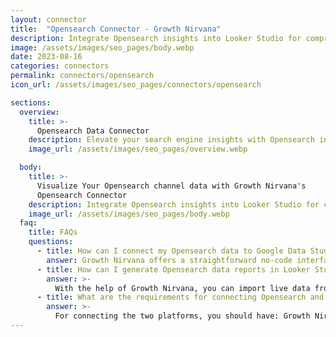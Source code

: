 ```yaml
---
layout: connector
title:  "Opensearch Connector - Growth Nirvana"
description: Integrate Opensearch insights into Looker Studio for comprehensive search engine analytics that guide your data discovery strategies.
image: /assets/images/seo_pages/body.webp
date: 2023-08-16
categories: connectors
permalink: connectors/opensearch
icon_url: /assets/images/seo_pages/connectors/opensearch

sections:
  overview:
    title: >-
      Opensearch Data Connector
    description: Elevate your search engine insights with Opensearch integration. Seamlessly merge search engine data from Opensearch with Looker Studio's analytical capabilities, unlocking insights that drive search performance strategies, data discovery, and operational excellence.
    image_url: /assets/images/seo_pages/overview.webp

  body:
    title: >-
      Visualize Your Opensearch channel data with Growth Nirvana's
      Opensearch Connector
    description: Integrate Opensearch insights into Looker Studio for comprehensive search engine analytics that guide your data discovery strategies.
    image_url: /assets/images/seo_pages/body.webp
  faq:
    title: FAQs
    questions:
      - title: How can I connect my Opensearch data to Google Data Studio/Looker Studio?
        answer: Growth Nirvana offers a straightforward no-code interface to connect to Opensearch data sources.
      - title: How can I generate Opensearch data reports in Looker Studio?
        answer: >-
          With the help of Growth Nirvana, you can import live data from Opensearch into Looker Studio. These data can be viewed in charts, tables, and dashboards to generate branded reports that can be shared instantly.
      - title: What are the requirements for connecting Opensearch and Looker Studio?
        answer: >-
          For connecting the two platforms, you should have: Growth Nirvana Account and Opensearch Ads Account
---
```

